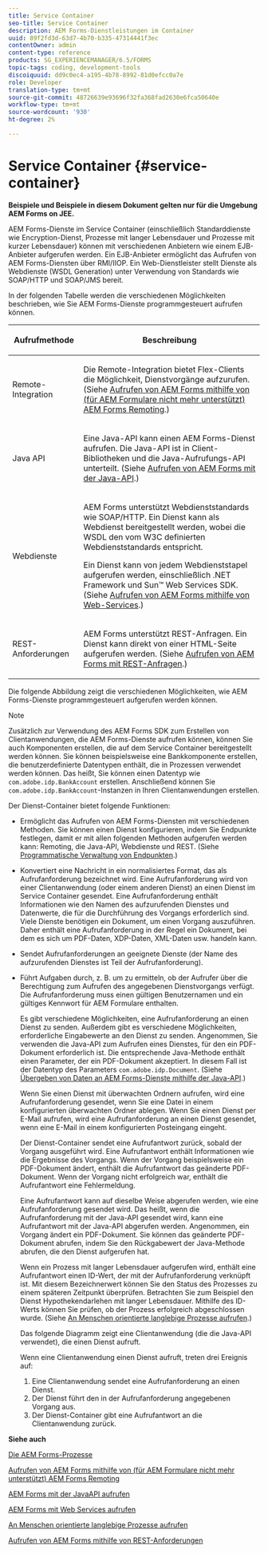 ```yaml
---
title: Service Container
seo-title: Service Container
description: AEM Forms-Dienstleistungen im Container
uuid: 89f2fd3d-63d7-4b70-b335-47314441f3ec
contentOwner: admin
content-type: reference
products: SG_EXPERIENCEMANAGER/6.5/FORMS
topic-tags: coding, development-tools
discoiquuid: dd9c0ec4-a195-4b78-8992-81d0efcc0a7e
role: Developer
translation-type: tm+mt
source-git-commit: 48726639e93696f32fa368fad2630e6fca50640e
workflow-type: tm+mt
source-wordcount: '930'
ht-degree: 2%

---
```



# Service Container {#service-container}

**Beispiele und Beispiele in diesem Dokument gelten nur für die Umgebung AEM Forms on JEE.**

AEM Forms-Dienste im Service Container (einschließlich Standarddienste wie Encryption-Dienst, Prozesse mit langer Lebensdauer und Prozesse mit kurzer Lebensdauer) können mit verschiedenen Anbietern wie einem EJB-Anbieter aufgerufen werden. Ein EJB-Anbieter ermöglicht das Aufrufen von AEM Forms-Diensten über RMI/IIOP. Ein Web-Dienstleister stellt Dienste als Webdienste (WSDL Generation) unter Verwendung von Standards wie SOAP/HTTP und SOAP/JMS bereit.

In der folgenden Tabelle werden die verschiedenen Möglichkeiten beschrieben, wie Sie AEM Forms-Dienste programmgesteuert aufrufen können.

<table>
 <thead>
  <tr>
   <th><p>Aufrufmethode</p></th>
   <th><p>Beschreibung</p></th>
  </tr>
 </thead>
 <tbody>
  <tr>
   <td><p>Remote-Integration</p></td>
   <td><p>Die Remote-Integration bietet Flex-Clients die Möglichkeit, Dienstvorgänge aufzurufen. (Siehe <a href="/help/forms/developing/invoking-aem-forms-using-remoting.md#invoking-aem-forms-using-remoting">Aufrufen von AEM Forms mithilfe von (für AEM Formulare nicht mehr unterstützt) AEM Forms Remoting</a>.)</p></td>
  </tr>
  <tr>
   <td><p>Java API</p></td>
   <td><p>Eine Java-API kann einen AEM Forms-Dienst aufrufen. Die Java-API ist in Client-Bibliotheken und die Java-Aufrufungs-API unterteilt. (Siehe <a href="/help/forms/developing/invoking-aem-forms-using-java.md#invoking-aem-forms-using-the-java-api">Aufrufen von AEM Forms mit der Java-API</a>.)</p></td>
  </tr>
  <tr>
   <td><p>Webdienste</p></td>
   <td><p>AEM Forms unterstützt Webdienststandards wie SOAP/HTTP. Ein Dienst kann als Webdienst bereitgestellt werden, wobei die WSDL den vom W3C definierten Webdienststandards entspricht.</p><p>Ein Dienst kann von jedem Webdienststapel aufgerufen werden, einschließlich .NET Framework und Sun™ Web Services SDK. (Siehe <a href="/help/forms/developing/invoking-aem-forms-using-web.md#invoking-aem-forms-using-web-services">Aufrufen von AEM Forms mithilfe von Web-Services</a>.)</p></td>
  </tr>
  <tr>
   <td><p>REST-Anforderungen</p></td>
   <td><p>AEM Forms unterstützt REST-Anfragen. Ein Dienst kann direkt von einer HTML-Seite aufgerufen werden. (Siehe <a href="/help/forms/developing/invoking-aem-forms-using-rest.md#invoking-aem-forms-using-rest-requests">Aufrufen von AEM Forms mit REST-Anfragen</a>.)</p></td>
  </tr>
 </tbody>
</table>

Die folgende Abbildung zeigt die verschiedenen Möglichkeiten, wie AEM Forms-Dienste programmgesteuert aufgerufen werden können.

>[!NOTE]
>
>Zusätzlich zur Verwendung des AEM Forms SDK zum Erstellen von Clientanwendungen, die AEM Forms-Dienste aufrufen können, können Sie auch Komponenten erstellen, die auf dem Service Container bereitgestellt werden können. Sie können beispielsweise eine Bankkomponente erstellen, die benutzerdefinierte Datentypen enthält, die in Prozessen verwendet werden können. Das heißt, Sie können einen Datentyp wie `com.adobe.idp.BankAccount` erstellen. Anschließend können Sie `com.adobe.idp.BankAccount`-Instanzen in Ihren Clientanwendungen erstellen.

Der Dienst-Container bietet folgende Funktionen:

* Ermöglicht das Aufrufen von AEM Forms-Diensten mit verschiedenen Methoden. Sie können einen Dienst konfigurieren, indem Sie Endpunkte festlegen, damit er mit allen folgenden Methoden aufgerufen werden kann: Remoting, die Java-API, Webdienste und REST. (Siehe [Programmatische Verwaltung von Endpunkten](/help/forms/developing/programmatically-endpoints.md#programmatically-managing-endpoints).)
* Konvertiert eine Nachricht in ein normalisiertes Format, das als Aufrufanforderung bezeichnet wird. Eine Aufrufanforderung wird von einer Clientanwendung (oder einem anderen Dienst) an einen Dienst im Service Container gesendet. Eine Aufrufanforderung enthält Informationen wie den Namen des aufzurufenden Dienstes und Datenwerte, die für die Durchführung des Vorgangs erforderlich sind. Viele Dienste benötigen ein Dokument, um einen Vorgang auszuführen. Daher enthält eine Aufrufanforderung in der Regel ein Dokument, bei dem es sich um PDF-Daten, XDP-Daten, XML-Daten usw. handeln kann.
* Sendet Aufrufanforderungen an geeignete Dienste (der Name des aufzurufenden Dienstes ist Teil der Aufrufanforderung).
* Führt Aufgaben durch, z. B. um zu ermitteln, ob der Aufrufer über die Berechtigung zum Aufrufen des angegebenen Dienstvorgangs verfügt. Die Aufrufanforderung muss einen gültigen Benutzernamen und ein gültiges Kennwort für AEM Formulare enthalten.

   Es gibt verschiedene Möglichkeiten, eine Aufrufanforderung an einen Dienst zu senden. Außerdem gibt es verschiedene Möglichkeiten, erforderliche Eingabewerte an den Dienst zu senden. Angenommen, Sie verwenden die Java-API zum Aufrufen eines Dienstes, für den ein PDF-Dokument erforderlich ist. Die entsprechende Java-Methode enthält einen Parameter, der ein PDF-Dokument akzeptiert. In diesem Fall ist der Datentyp des Parameters `com.adobe.idp.Document`. (Siehe [Übergeben von Daten an AEM Forms-Dienste mithilfe der Java-API](/help/forms/developing/invoking-aem-forms-using-java.md#passing-data-to-aem-forms-services-using-the-java-api).)

   Wenn Sie einen Dienst mit überwachten Ordnern aufrufen, wird eine Aufrufanforderung gesendet, wenn Sie eine Datei in einem konfigurierten überwachten Ordner ablegen. Wenn Sie einen Dienst per E-Mail aufrufen, wird eine Aufrufanforderung an einen Dienst gesendet, wenn eine E-Mail in einem konfigurierten Posteingang eingeht.

   Der Dienst-Container sendet eine Aufrufantwort zurück, sobald der Vorgang ausgeführt wird. Eine Aufrufantwort enthält Informationen wie die Ergebnisse des Vorgangs. Wenn der Vorgang beispielsweise ein PDF-Dokument ändert, enthält die Aufrufantwort das geänderte PDF-Dokument. Wenn der Vorgang nicht erfolgreich war, enthält die Aufrufantwort eine Fehlermeldung.

   Eine Aufrufantwort kann auf dieselbe Weise abgerufen werden, wie eine Aufrufanforderung gesendet wird. Das heißt, wenn die Aufrufanforderung mit der Java-API gesendet wird, kann eine Aufrufantwort mit der Java-API abgerufen werden. Angenommen, ein Vorgang ändert ein PDF-Dokument. Sie können das geänderte PDF-Dokument abrufen, indem Sie den Rückgabewert der Java-Methode abrufen, die den Dienst aufgerufen hat.

   Wenn ein Prozess mit langer Lebensdauer aufgerufen wird, enthält eine Aufrufantwort einen ID-Wert, der mit der Aufrufanforderung verknüpft ist. Mit diesem Bezeichnerwert können Sie den Status des Prozesses zu einem späteren Zeitpunkt überprüfen. Betrachten Sie zum Beispiel den Dienst Hypothekendarlehen mit langer Lebensdauer. Mithilfe des ID-Werts können Sie prüfen, ob der Prozess erfolgreich abgeschlossen wurde. (Siehe [An Menschen orientierte langlebige Prozesse aufrufen](/help/forms/developing/invoking-human-centric-long-lived.md#invoking-human-centric-long-lived-processes).)

   Das folgende Diagramm zeigt eine Clientanwendung (die die Java-API verwendet), die einen Dienst aufruft.

   Wenn eine Clientanwendung einen Dienst aufruft, treten drei Ereignis auf:

   1. Eine Clientanwendung sendet eine Aufrufanforderung an einen Dienst.
   1. Der Dienst führt den in der Aufrufanforderung angegebenen Vorgang aus.
   1. Der Dienst-Container gibt eine Aufrufantwort an die Clientanwendung zurück.

**Siehe auch**

[Die AEM Forms-Prozesse](/help/forms/developing/aem-forms-processes.md#understanding-aem-forms-processes)

[Aufrufen von AEM Forms mithilfe von (für AEM Formulare nicht mehr unterstützt) AEM Forms Remoting](/help/forms/developing/invoking-aem-forms-using-remoting.md#invoking-aem-forms-using-remoting)

[AEM Forms mit der JavaAPI aufrufen](/help/forms/developing/invoking-aem-forms-using-java.md#invoking-aem-forms-using-the-java-api)

[AEM Forms mit Web Services aufrufen](/help/forms/developing/invoking-aem-forms-using-web.md#invoking-aem-forms-using-web-services)

[An Menschen orientierte langlebige Prozesse aufrufen](/help/forms/developing/invoking-human-centric-long-lived.md#invoking-human-centric-long-lived-processes)

[Aufrufen von AEM Forms mithilfe von REST-Anforderungen](/help/forms/developing/invoking-aem-forms-using-rest.md#invoking-aem-forms-using-rest-requests)
